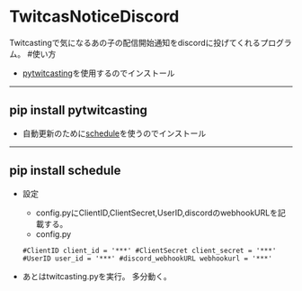 # TwitcasNoticeDiscord
Twitcastingで気になるあの子の配信開始通知をdiscordに投げてくれるプログラム。
#使い方
- [pytwitcasting](https://github.com/tamago324/PyTwitcasting)を使用するのでインストール
---
pip install pytwitcasting
---

- 自動更新のために[schedule](https://github.com/dbader/schedule)を使うのでインストール
---
pip install schedule
---

- 設定
  - config.pyにClientID,ClientSecret,UserID,discordのwebhookURLを記載する。
  - config.py
  
  `#ClientID
client_id = '***'
#ClientSecret
client_secret = '***'
#UserID
user_id = '***'
#discord_webhookURL
webhookurl = '***'
`
- あとはtwitcasting.pyを実行。
多分動く。
